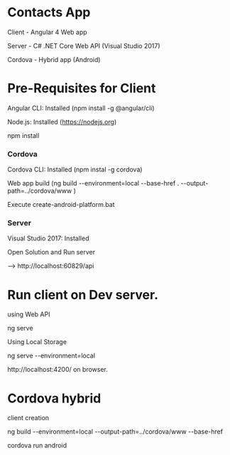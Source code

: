 
Contacts App
===============

Client - Angular 4 Web app


Server - C# .NET Core Web API (Visual Studio 2017)


Cordova - Hybrid app (Android)

Pre-Requisites for Client
==============
Angular CLI: Installed (npm install -g @angular/cli)


Node.js: Installed (https://nodejs.org)


npm install


### Cordova

Cordova CLI: Installed (npm instal -g cordova)


Web app build (ng build --environment=local --base-href . --output-path=../cordova/www )


Execute create-android-platform.bat


### Server


Visual Studio 2017: Installed


Open Solution and Run server


--> http://localhost:60829/api



Run client on Dev server.
==========================
using Web API


ng serve


Using Local Storage 


ng serve --environment=local


http://localhost:4200/ on browser.


Cordova hybrid
==============
client creation


ng build --environment=local --output-path=../cordova/www --base-href 


cordova run android
